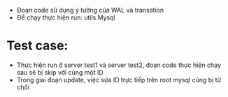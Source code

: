 - Đoạn code sử dụng ý tưởng của WAL và transation
- Để chạy thực hiện run: utils.Mysql
# Test case:
- Thực hiện run ở server test1 và server test2, đoạn code thực hiện chạy sau sẽ bị skip với cùng một ID
- Trong giai đoạn update, việc sửa ID trực tiếp trên root mysql cũng bị từ chối
